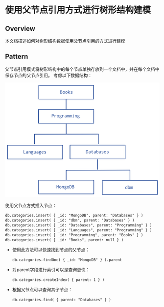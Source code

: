 # 使用父节点引用方式进行树形结构建模

## Overview

本文档描述如何对树形结构数据使用父节点引用的方式进行建模

## Pattern

父节点引用模式将树形结构中的每个节点单独存放到一个文档中，并在每个文档中保存节点的父节点引用。
考虑以下数据结构：

![Tree data model for a sample hierarchy of categories.](data-model-tree.png)

使用父节点方式插入节点：

```
db.categories.insert( { _id: "MongoDB", parent: "Databases" } )
db.categories.insert( { _id: "dbm", parent: "Databases" } )
db.categories.insert( { _id: "Databases", parent: "Programming" } )
db.categories.insert( { _id: "Languages", parent: "Programming" } )
db.categories.insert( { _id: "Programming", parent: "Books" } )
db.categories.insert( { _id: "Books", parent: null } )
```

- 使用此方法可以快速找到节点的父节点：

	`db.categories.findOne( { _id: "MongoDB" } ).parent`

- 对parent字段进行索引可以是查询更快：

	`db.categories.createIndex( { parent: 1 } )`

- 根据父节点可以查询其子节点：

	`db.categories.find( { parent: "Databases" } )`